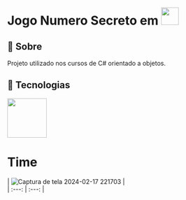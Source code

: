<h1>Jogo Numero Secreto em  <img src="https://cdn.jsdelivr.net/gh/devicons/devicon@latest/icons/csharp/csharp-original.svg" height="40px" />  </h1>

<h2>🔖 Sobre</h2>
<p>Projeto utilizado nos cursos de C# orientado a objetos.</p>

## 🚀 Tecnologias
<div>
            <img src="https://cdn.jsdelivr.net/gh/devicons/devicon@latest/icons/csharp/csharp-original.svg" height="90px" />
</div>

# Time

| ![Captura de tela 2024-02-17 221703](https://github.com/Levisaoo/PONG-JS/assets/133822725/d6e37a5e-fa8a-4fa5-9237-42dcea7717ab) |   
| :---: | :---: |


